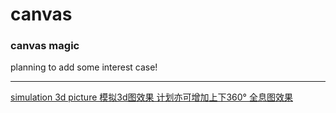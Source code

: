 # canvas
### canvas magic

planning to add some interest case!

------

<a href="https://github.com/Tronzo/canvas/blob/master/s3d.html" target="_blank">simulation 3d picture 模拟3d图效果  计划亦可增加上下360°   全息图效果</a>
